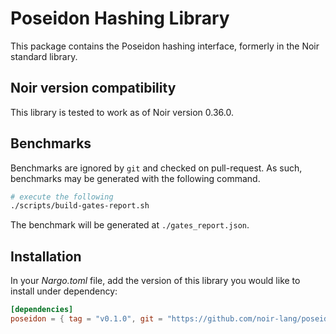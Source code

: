 # Poseidon Hashing Library

This package contains the Poseidon hashing interface, formerly in the Noir standard library.

## Noir version compatibility

This library is tested to work as of Noir version 0.36.0.

## Benchmarks

Benchmarks are ignored by `git` and checked on pull-request. As such, benchmarks may be generated
with the following command.

```bash
# execute the following
./scripts/build-gates-report.sh
```

The benchmark will be generated at `./gates_report.json`.

## Installation

In your _Nargo.toml_ file, add the version of this library you would like to install under dependency:

```toml
[dependencies]
poseidon = { tag = "v0.1.0", git = "https://github.com/noir-lang/poseidon" }
```

